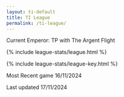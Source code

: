 ```yaml
---
layout: ti-default
title: TI League
permalink: /ti-league/
---
```



<p id='emperor'>Current Emperor: TP with The Argent Flight</p>

{% include league-stats/league.html %}

{% include league-stats/league-key.html %}

Most Recent game 16/11/2024

Last updated 17/11/2024